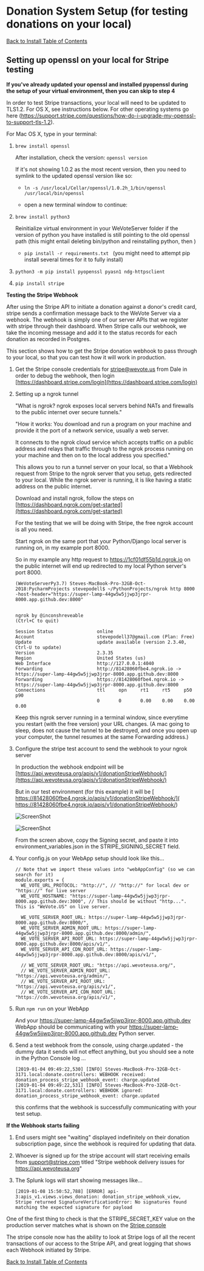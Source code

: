 # Donation System Setup (for testing donations on your local)

[Back to Install Table of Contents](README_API_INSTALL.md)


## Setting up openssl on your local for Stripe testing

**If you've already updated your openssl and installed pyopenssl during the setup of your virtual environment, then you can skip to step 4**

In order to test Stripe transactions, your local will need to be updated to TLS1.2. For OS X, see instructions below.
For other operating systems go here (https://support.stripe.com/questions/how-do-i-upgrade-my-openssl-to-support-tls-1.2). 

For Mac OS X, type in your terminal:

1. `brew install openssl`

   After installation, check the version: `openssl version`
   
   If it's not showing 1.0.2 as the most recent version, then you need to symlink to the updated openssl version like so:
    
   * `ln -s /usr/local/Cellar/openssl/1.0.2h_1/bin/openssl /usr/local/bin/openssl `
   
   * open a new terminal window to continue:
   
2. `brew install python3`

	Reinitialize virtual environment in your WeVoteServer folder if the version of python you have installed is still
	pointing to the old openssl path (this might entail deleting bin/python and reinstalling python, then )
	 
	* `pip install -r requirements.txt ` (you might need to attempt pip install several times for it to fully install)
	
3. `python3 -m pip install pyopenssl pyasn1 ndg-httpsclient` 

4. `pip install stripe`


**Testing the Stripe Webhook**

After using the Stripe API to initiate a donation against a donor's credit card, stripe sends a confirmation message back 
to the WeVote Server via a webhook.  The webhook is simply one of our server APIs that we register with
stripe through their dashboard.  When Stripe calls our webhook, we take the incoming message and add it to the status 
records for each donation as recorded in Postgres.

This section shows how to get the Stripe donation webhook to pass through to your local, so that you can test how it will 
work in production.

1. Get the Stripe console credentials for stripe@wevote.us from Dale in order to debug the webhook, then login 
    [https://dashboard.stripe.com/login](https://dashboard.stripe.com/login)

1. Setting up a ngrok tunnel

    "What is ngrok? ngrok exposes local servers behind NATs and firewalls to the public internet over secure tunnels."

    "How it works: You download and run a program on your machine and provide it the port of a network service, usually a 
web server.

    It connects to the ngrok cloud service which accepts traffic on a public address and relays that traffic through to the 
ngrok process running on your machine and then on to the local address you specified."

    This allows you to run a tunnel server on your local, so that a Webhook request from Stripe to the ngrok server that you setup, gets redirected to your local.  While the ngrok server is running, it is like having a static address on the 
public internet.

    Download and install ngrok, follow the steps on [https://dashboard.ngrok.com/get-started](https://dashboard.ngrok.com/get-started)

    For the testing that we will be doing with Stripe, the free ngrok account is all you need.

    Start ngrok on the same port that your Python/Django local server is running on, in my example port 8000.

    So in my example any http request to https://1cf01df55b1d.ngrok.io on the public internet will end up redirected to my local
Python server's port 8000.

    ```
    (WeVoteServerPy3.7) Steves-MacBook-Pro-32GB-Oct-2018:PycharmProjects stevepodell$ ~/PythonProjects/ngrok http 8000 -host-header="https://super-lamp-44gw5w5jjwp3jrpr-8000.app.github.dev:8000"

 
   ngrok by @inconshreveable                                                                                                                                                  (Ctrl+C to quit)
                                                                                                                                                                                           
    Session Status                online                                                                                                                                                       
    Account                       stevepodell37@gmail.com (Plan: Free)                                                                                                                         
    Update                        update available (version 2.3.40, Ctrl-U to update)                                                                                                          
    Version                       2.3.35                                                                                                                                                       
    Region                        United States (us)                                                                                                                                           
    Web Interface                 http://127.0.0.1:4040                                                                                                                                        
    Forwarding                    http://81428060fbe4.ngrok.io -> https://super-lamp-44gw5w5jjwp3jrpr-8000.app.github.dev:8000                                                                                                       
    Forwarding                    https://81428060fbe4.ngrok.io -> https://super-lamp-44gw5w5jjwp3jrpr-8000.app.github.dev:8000                                                                                                                                                                                                        
    Connections                   ttl     opn     rt1     rt5     p50     p90                                                                                                                  
                                  0       0       0.00    0.00    0.00    0.00                                                                                                                 
 
     ```

    Keep this ngrok server running in a terminal window, since everytime you restart (with the free version) 
    your URL changes.  (A mac going to sleep, does not cause the tunnel to be destroyed, and once you
    open up your computer, the tunnel resumes at the same Forwarding address.)

1. Configure the stripe test account to send the webhook to your ngrok server

    In production the webhook endpoint will be [https://api.wevoteusa.org/apis/v1/donationStripeWebhook/](https://api.wevoteusa.org/apis/v1/donationStripeWebhook/)

    But in our test environment (for this example) it will be [
https://81428060fbe4.ngrok.io/apis/v1/donationStripeWebhook/](
https://81428060fbe4.ngrok.io/apis/v1/donationStripeWebhook/)

    ![ScreenShot](images/StripeDebuggingConsole.png)

    ![ScreenShot](images/StripeTestApiConfigured.png)



    From the screen above, copy the Signing secret, and paste it into environment_variables.json in the STRIPE_SIGNING_SECRET field.

1.  Your config.js on your WebApp setup should look like this...

    ```
    // Note that we import these values into "webAppConfig" (so we can search for it)
    module.exports = {
      WE_VOTE_URL_PROTOCOL: "http://", // "http://" for local dev or "https://" for live server
      WE_VOTE_HOSTNAME: "https://super-lamp-44gw5w5jjwp3jrpr-8000.app.github.dev:3000", // This should be without "http...". This is "WeVote.US" on live server.
    
      WE_VOTE_SERVER_ROOT_URL: https://super-lamp-44gw5w5jjwp3jrpr-8000.app.github.dev:8000/",
      WE_VOTE_SERVER_ADMIN_ROOT_URL: https://super-lamp-44gw5w5jjwp3jrpr-8000.app.github.dev:8000/admin/",
      WE_VOTE_SERVER_API_ROOT_URL: https://super-lamp-44gw5w5jjwp3jrpr-8000.app.github.dev:8000/apis/v1/",
      WE_VOTE_SERVER_API_CDN_ROOT_URL: https://super-lamp-44gw5w5jjwp3jrpr-8000.app.github.dev:8000/apis/v1/",
    
      // WE_VOTE_SERVER_ROOT_URL: "https://api.wevoteusa.org/",
      // WE_VOTE_SERVER_ADMIN_ROOT_URL: "https://api.wevoteusa.org/admin/",
      // WE_VOTE_SERVER_API_ROOT_URL: "https://api.wevoteusa.org/apis/v1/",
      // WE_VOTE_SERVER_API_CDN_ROOT_URL: "https://cdn.wevoteusa.org/apis/v1/",
    ```

1. Run `npm run` on your WebApp

    And your https://super-lamp-44gw5w5jjwp3jrpr-8000.app.github.dev WebApp should be communicating with your https://super-lamp-44gw5w5jjwp3jrpr-8000.app.github.dev Python server.

1.  Send a test webhook from the console, using charge.updated - the dummy data it sends will not effect anything, but you should see
a note in the Python Console log ...

    ```
    [2019-01-04 09:49:22,530] [INFO] Steves-MacBook-Pro-32GB-Oct-3171.local:donate.controllers: WEBHOOK received: donation_process_stripe_webhook_event: charge.updated
    [2019-01-04 09:49:22,531] [INFO] Steves-MacBook-Pro-32GB-Oct-3171.local:donate.controllers: WEBHOOK ignored: donation_process_stripe_webhook_event: charge.updated
    ```

    this confirms that the webhook is successfully communicating with your test setup.

**If the Webhook starts failing**

1. End users might see "waiting" displayed indefinitely on their donation subscription page, since the
webhook is required for updating that data.

1. Whoever is signed up for the stripe account will start receiving emails from support@stripe.com titled "Stripe webhook delivery issues for https://api.wevoteusa.org"

1. The Splunk logs will start showing messages like...

   ```[2019-01-08 15:50:52,788] [ERROR] api-3:apis_v1.views.views_donation: donation_stripe_webhook_view, Stripe returned SignatureVerificationError: No signatures found matching the expected signature for payload```

One of the first thing to check is that the STRIPE_SECRET_KEY value on the production 
server matches what is shown on the [Stripe console](https://dashboard.stripe.com/account/apikeys)

The stripe console now has the ability to look at Stripe logs of all the recent transactions of our access to the Stripe API, and great logging
that shows each Webhook initiated by Stripe.


[Back to Install Table of Contents](README_API_INSTALL.md)
 
